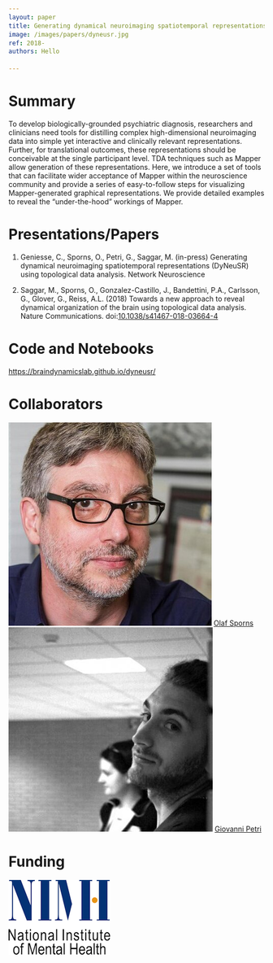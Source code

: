```yaml
---
layout: paper
title: Generating dynamical neuroimaging spatiotemporal representations (DyNeuSR) using topological data analysis
image: /images/papers/dyneusr.jpg
ref: 2018-
authors: Hello

---
```


# Summary

To develop biologically-grounded psychiatric diagnosis, researchers and clinicians need tools for distilling complex high-dimensional neuroimaging data into simple yet interactive and clinically relevant representations. Further, for translational outcomes, these representations should be conceivable at the single participant level. TDA techniques such as Mapper allow generation of these representations. Here, we introduce a set of tools that can facilitate wider acceptance of Mapper within the neuroscience community and provide a series of easy-to-follow steps for visualizing Mapper-generated graphical representations. We provide detailed examples to reveal the “under-the-hood” workings of Mapper.  

# Presentations/Papers
1. Geniesse, C., Sporns, O., Petri, G., Saggar, M. (in-press) Generating dynamical neuroimaging spatiotemporal representations (DyNeuSR) using topological data analysis. Network Neuroscience

2. Saggar, M., Sporns, O., Gonzalez-Castillo, J., Bandettini, P.A., Carlsson, G., Glover, G., Reiss, A.L. (2018) Towards a new approach to reveal dynamical organization of the brain using topological data analysis. Nature Communications. doi:[10.1038/s41467-018-03664-4](https://www.nature.com/articles/s41467-018-03664-4)

# Code and Notebooks
https://braindynamicslab.github.io/dyneusr/


# Collaborators
<div class="row">
<div class="col-md-3">
    <img src="../../images/collaborators/olaf.jpeg" class="img-responsive pull-left">
    <a href="http://psych.indiana.edu/faculty/osporns.php" target="_blank">Olaf Sporns</a>
</div>  
<div class="col-md-3">
    <img src="../../images/collaborators/giovanni.jpeg" class="img-responsive pull-left">
    <a href="https://www.isi.it/en/people/giovanni-petri" target="_blank">Giovanni Petri</a>
</div>
 
</div>

<div class="row">

</div>

# Funding
<div class="row">
<div class="col-md-3">
    <img src="../../images/about/nimh-logo.png" class="img-responsive pull-left">
</div>
</div>